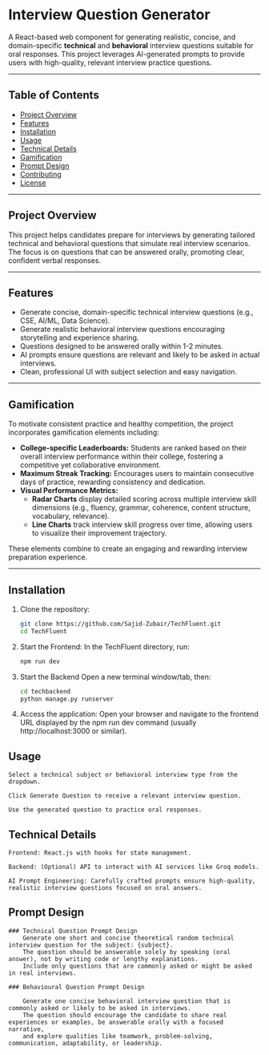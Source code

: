 # Interview Question Generator

A React-based web component for generating realistic, concise, and domain-specific **technical** and **behavioral** interview questions suitable for oral responses. This project leverages AI-generated prompts to provide users with high-quality, relevant interview practice questions.

---

## Table of Contents

- [Project Overview](#project-overview)  
- [Features](#features)  
- [Installation](#installation)  
- [Usage](#usage)  
- [Technical Details](#technical-details)  
- [Gamification](#gamification)  
- [Prompt Design](#prompt-design)  
- [Contributing](#contributing)  
- [License](#license)  

---

## Project Overview

This project helps candidates prepare for interviews by generating tailored technical and behavioral questions that simulate real interview scenarios. The focus is on questions that can be answered orally, promoting clear, confident verbal responses.

---

## Features

- Generate concise, domain-specific technical interview questions (e.g., CSE, AI/ML, Data Science).  
- Generate realistic behavioral interview questions encouraging storytelling and experience sharing.  
- Questions designed to be answered orally within 1-2 minutes.  
- AI prompts ensure questions are relevant and likely to be asked in actual interviews.  
- Clean, professional UI with subject selection and easy navigation.  

---

## Gamification

To motivate consistent practice and healthy competition, the project incorporates gamification elements including:

- **College-specific Leaderboards:** Students are ranked based on their overall interview performance within their college, fostering a competitive yet collaborative environment.  
- **Maximum Streak Tracking:** Encourages users to maintain consecutive days of practice, rewarding consistency and dedication.  
- **Visual Performance Metrics:**  
  - **Radar Charts** display detailed scoring across multiple interview skill dimensions (e.g., fluency, grammar, coherence, content structure, vocabulary, relevance).  
  - **Line Charts** track interview skill progress over time, allowing users to visualize their improvement trajectory.  

These elements combine to create an engaging and rewarding interview preparation experience.

---

## Installation

1. Clone the repository:  
   ```bash
   git clone https://github.com/Sajid-Zubair/TechFluent.git
   cd TechFluent

2. Start the Frontend:
    In the TechFluent directory, run:
    ```bash
    npm run dev

3. Start the Backend
    Open a new terminal window/tab, then:
    ```bash
    cd techbackend
    python manage.py runserver

4. Access the application:
    Open your browser and navigate to the frontend URL displayed by the npm run dev command (usually http://localhost:3000 or similar).

## Usage
    Select a technical subject or behavioral interview type from the dropdown.

    Click Generate Question to receive a relevant interview question.

    Use the generated question to practice oral responses.

## Technical Details
    Frontend: React.js with hooks for state management.

    Backend: (Optional) API to interact with AI services like Groq models.

    AI Prompt Engineering: Carefully crafted prompts ensure high-quality, realistic interview questions focused on oral answers.

## Prompt Design

    ### Technical Question Prompt Design
        Generate one short and concise theoretical random technical interview question for the subject: {subject}.  
        The question should be answerable solely by speaking (oral answer), not by writing code or lengthy explanations.  
        Include only questions that are commonly asked or might be asked in real interviews.

    ### Behavioural Question Prompt Design

        Generate one concise behavioral interview question that is commonly asked or likely to be asked in interviews.  
        The question should encourage the candidate to share real experiences or examples, be answerable orally with a focused narrative,  
        and explore qualities like teamwork, problem-solving, communication, adaptability, or leadership.

